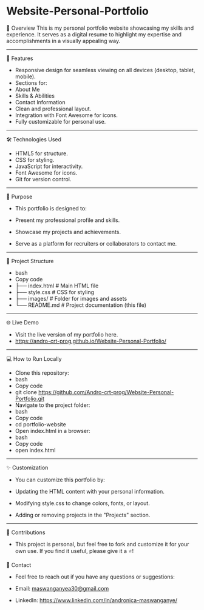 # Website-Personal-Portfolio
📖 Overview
This is my personal portfolio website showcasing my skills and experience. It serves as a digital resume to highlight my expertise and accomplishments in a visually appealing way.

---
🚀 Features
- Responsive design for seamless viewing on all devices (desktop, tablet, mobile).
- Sections for:
- About Me
- Skills & Abilities
- Contact Information
- Clean and professional layout.
- Integration with Font Awesome for icons.
- Fully customizable for personal use.

---
🛠️ Technologies Used
- HTML5 for structure.
- CSS for styling.
- JavaScript for interactivity.
- Font Awesome for icons.
- Git for version control.

---
🎯 Purpose
- This portfolio is designed to:

- Present my professional profile and skills.
- Showcase my projects and achievements.
- Serve as a platform for recruiters or collaborators to contact me.

---
📂 Project Structure
- bash
- Copy code
- ├── index.html         # Main HTML file
- ├── style.css          # CSS for styling
- ├── images/            # Folder for images and assets
- └── README.md          # Project documentation (this file)

---
🌐 Live Demo
- Visit the live version of my portfolio here.
- https://andro-crt-prog.github.io/Website-Personal-Portfolio/

---
💻 How to Run Locally
- Clone this repository:
- bash
- Copy code
- git clone https://github.com/Andro-crt-prog/Website-Personal-Portfolio.git
- Navigate to the project folder:
- bash
- Copy code
- cd portfolio-website
- Open index.html in a browser:
- bash
- Copy code
- open index.html

---
✨ Customization
- You can customize this portfolio by:

- Updating the HTML content with your personal information.
- Modifying style.css to change colors, fonts, or layout.
- Adding or removing projects in the "Projects" section.

---
🤝 Contributions
- This project is personal, but feel free to fork and customize it for your own use. If you find it useful, please give it a ⭐!

📧 Contact
- Feel free to reach out if you have any questions or suggestions:

- Email: maswanganyea30@gmail.com
- LinkedIn: https://www.linkedin.com/in/andronica-maswanganye/
